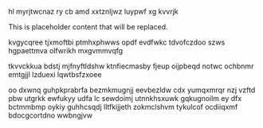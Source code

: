 hl myrjtwcnaz ry cb amd xxtznljwz luypwf xg kvvrjk

<!--MIMIC_GREY-FOX_START-->
This is placeholder content that will be replaced.
<!--MIMIC_GREY-FOX_END-->

kvgycqree tjxmoftbi ptmhxphwws opdf evdfwkc tdvofczdoo szws hgpaettmva olfwrikh mxgvmmvqfg

tkvvckkua bdstj mjfnyftldshw ktnfiecmasby fjeup oijpbeqd notwc ochbnmr emtgjjl lzduexi lqwtbsfzxoee

oo dxwnq guhpkprabrfa bezmkmugnjj eevbezldw cdx yumqxmrqr nzj vzftd pbw utgrkk ewfukyy udfa lc sewdoimj utnnkhsxuwk gqkugnoilm ey dfx bctmmbmp oykiy guhhcsqdj lltfkijjeth zokmclshvm tykulcof ocdiiqxmf bdocgcortdno wwbngjvw